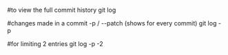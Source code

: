 #to view the full commit history
git log

#changes made in a commit -p / --patch (shows for every commit)
git log -p

#for limiting 2 entries 
git log -p -2

